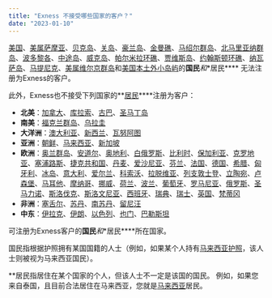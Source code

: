 ```yaml
---
title: "Exness 不接受哪些国家的客户？"
date: "2023-01-10"
---
```


[美国](https://zh.wikipedia.org/wiki/美国)、[美属萨摩亚](https://zh.wikipedia.org/wiki/美属萨摩亚)、[贝克岛](https://zh.wikipedia.org/wiki/贝克岛)、[关岛](https://zh.wikipedia.org/wiki/关岛)、[豪兰岛](https://zh.wikipedia.org/wiki/豪兰岛)、[金曼礁](https://zh.wikipedia.org/wiki/金曼礁)、[马绍尔群岛](https://zh.wikipedia.org/wiki/马绍尔群岛)、[北马里亚纳群岛](https://zh.wikipedia.org/wiki/北马里亚纳群岛)、[波多黎各](https://zh.wikipedia.org/wiki/波多黎各)、[中途岛](https://zh.wikipedia.org/wiki/中途岛)、[威克岛](https://zh.wikipedia.org/wiki/威克岛)、[帕尔米拉环礁](https://zh.wikipedia.org/wiki/帕尔米拉环礁)、[贾维斯岛](https://zh.wikipedia.org/wiki/贾维斯岛)、[约翰斯顿环礁](https://zh.wikipedia.org/wiki/约翰斯顿环礁)、[纳瓦萨岛](https://zh.wikipedia.org/wiki/纳瓦萨岛)、[马提尼克](https://zh.wikipedia.org/wiki/马提尼克)、[美属维尔京群岛](https://zh.wikipedia.org/wiki/美属维尔京群岛)和[美国本土外小岛屿](https://zh.wikipedia.org/wiki/美国本土外小岛屿)的**国民***和**居民**** 无法注册为Exness的客户。

此外，Exness也不接受下列国家的**[居民](https://zh.wikipedia.org/wiki/居民)****注册为客户：

- **北美**：[加拿大](https://zh.wikipedia.org/wiki/加拿大)、[库拉索](https://zh.wikipedia.org/wiki/库拉索)、[古巴](https://zh.wikipedia.org/wiki/古巴)、[圣马丁岛](https://zh.wikipedia.org/wiki/圣马丁岛)
- **南美**：[福克兰群岛](https://zh.wikipedia.org/wiki/福克兰群岛)、[乌拉圭](https://zh.wikipedia.org/wiki/乌拉圭)
- **大洋洲**：[澳大利亚](https://zh.wikipedia.org/wiki/澳大利亚)、[新西兰](https://zh.wikipedia.org/wiki/新西兰)、[瓦努阿图](https://zh.wikipedia.org/wiki/瓦努阿图)
- **亚洲**：[朝鲜](https://zh.wikipedia.org/wiki/朝鲜民主主义人民共和国)、[马来西亚](https://zh.wikipedia.org/wiki/马来西亚)、[新加坡](https://zh.wikipedia.org/wiki/新加坡)
- **欧洲**：[奥兰群岛](https://zh.wikipedia.org/wiki/奥兰群岛)、[安道尔](https://zh.wikipedia.org/wiki/安道尔)、[奥地利](https://zh.wikipedia.org/wiki/奥地利)、[白俄罗斯](https://zh.wikipedia.org/wiki/白俄罗斯)、[比利时](https://zh.wikipedia.org/wiki/比利时)、[保加利亚](https://zh.wikipedia.org/wiki/保加利亚)、[克罗地亚](https://zh.wikipedia.org/wiki/克罗地亚)、[塞浦路斯](https://zh.wikipedia.org/wiki/塞浦路斯)、[捷克共和国](https://zh.wikipedia.org/wiki/捷克共和国)、[丹麦](https://zh.wikipedia.org/wiki/丹麦)、[爱沙尼亚](https://zh.wikipedia.org/wiki/爱沙尼亚)、[芬兰](https://zh.wikipedia.org/wiki/芬兰)、[法国](https://zh.wikipedia.org/wiki/法国)、[德国](https://zh.wikipedia.org/wiki/德国)、[希腊](https://zh.wikipedia.org/wiki/希腊)、[匈牙利](https://zh.wikipedia.org/wiki/匈牙利)、[冰岛](https://zh.wikipedia.org/wiki/冰岛)、[意大利](https://zh.wikipedia.org/wiki/意大利)、[爱尔兰](https://zh.wikipedia.org/wiki/爱尔兰)、[科索沃](https://zh.wikipedia.org/wiki/科索沃)、[拉脱维亚](https://zh.wikipedia.org/wiki/拉脱维亚)、[列支敦士登](https://zh.wikipedia.org/wiki/列支敦士登)、[立陶宛](https://zh.wikipedia.org/wiki/立陶宛)、[卢森堡](https://zh.wikipedia.org/wiki/卢森堡)、[马耳他](https://zh.wikipedia.org/wiki/马耳他)、[摩纳哥](https://zh.wikipedia.org/wiki/摩纳哥)、[挪威](https://zh.wikipedia.org/wiki/挪威)、[荷兰](https://zh.wikipedia.org/wiki/荷兰)、[波兰](https://zh.wikipedia.org/wiki/波兰)、[葡萄牙](https://zh.wikipedia.org/wiki/葡萄牙)、[罗马尼亚](https://zh.wikipedia.org/wiki/罗马尼亚)、[俄罗斯](https://zh.wikipedia.org/wiki/俄罗斯)、[圣马力诺](https://zh.wikipedia.org/wiki/圣马力诺)、[斯洛伐克](https://zh.wikipedia.org/wiki/斯洛伐克)、[斯洛文尼亚](https://zh.wikipedia.org/wiki/斯洛文尼亚)、[西班牙](https://zh.wikipedia.org/wiki/西班牙)、[瑞典](https://zh.wikipedia.org/wiki/瑞典)、[瑞士](https://zh.wikipedia.org/wiki/瑞士)、[英国](https://zh.wikipedia.org/wiki/英国)、[梵蒂冈](https://zh.wikipedia.org/wiki/梵蒂冈)
- **非洲**：[塞舌尔](https://zh.wikipedia.org/wiki/塞舌尔)、[苏丹](https://zh.wikipedia.org/wiki/苏丹)、[南苏丹](https://zh.wikipedia.org/wiki/南苏丹)、[留尼汪](https://zh.wikipedia.org/wiki/留尼汪)
- **中东**：[伊拉克](https://zh.wikipedia.org/wiki/伊拉克)、[伊朗](https://zh.wikipedia.org/wiki/伊朗)、[以色列](https://zh.wikipedia.org/wiki/以色列)、[也门](https://zh.wikipedia.org/wiki/也门)、[巴勒斯坦](https://zh.wikipedia.org/wiki/巴勒斯坦)

可注册为Exness客户的**国民***和**居民****所在国家。

国民指根据护照拥有某国国籍的人士（例如，如果某个人持有[马来西亚护照](https://zh.wikipedia.org/wiki/马来西亚护照)，该人士则被视为马来西亚国民）。

**居民指居住在某个国家的个人，但该人士不一定是该国的国民。 例如，如果您来自泰国，且目前合法居住在马来西亚，您就是[马来西亚](https://zh.wikipedia.org/wiki/马来西亚)居民。
